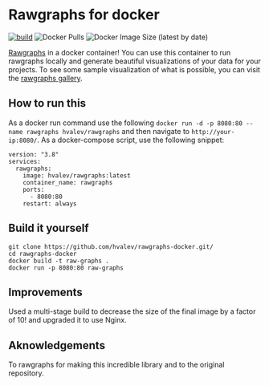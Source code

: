 # Rawgraphs for docker
[![build](https://github.com/hvalev/rawgraphs-docker/actions/workflows/build.yml/badge.svg)](https://github.com/hvalev/rawgraphs-docker/actions/workflows/build.yml)
![Docker Pulls](https://img.shields.io/docker/pulls/hvalev/rawgraphs)
![Docker Image Size (latest by date)](https://img.shields.io/docker/image-size/hvalev/rawgraphs)

[Rawgraphs](https://rawgraphs.io/) in a docker container! You can use this container to run rawgraphs locally and generate beautiful visualizations of your data for your projects. To see some sample visualization of what is possible, you can visit the [rawgraphs gallery](https://rawgraphs.io/gallery).

## How to run this
As a docker run command use the following ```docker run -d -p 8080:80 --name rawgraphs hvalev/rawgraphs``` and then navigate to ```http://your-ip:8080/```. As a docker-compose script, use the following snippet:
```
version: "3.8"
services:
  rawgraphs:
    image: hvalev/rawgraphs:latest
    container_name: rawgraphs
    ports:
      - 8080:80
    restart: always
```

## Build it yourself
```
git clone https://github.com/hvalev/rawgraphs-docker.git/
cd rawgraphs-docker
docker build -t raw-graphs .
docker run -p 8080:80 raw-graphs
```

## Improvements
Used a multi-stage build to decrease the size of the final image by a factor of 10! and upgraded it to use Nginx.

## Aknowledgements
To rawgraphs for making this incredible library and to the original repository.

